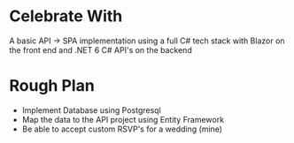 # Celebrate With
A basic API -> SPA implementation using a full C# tech stack with Blazor on the front end and .NET 6 C# API's on the backend

# Rough Plan
- Implement Database using Postgresql 
- Map the data to the API project using Entity Framework 
- Be able to accept custom RSVP's for a wedding (mine)